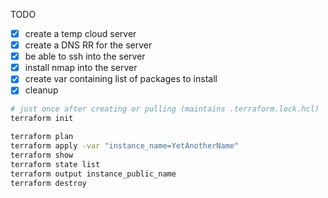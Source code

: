 TODO

* [x] create a temp cloud server
* [x] create a DNS RR for the server
* [x] be able to ssh into the server
* [x] install nmap into the server
* [x] create var containing list of packages to install
* [x] cleanup

```sh
# just once after creating or pulling (maintains .terraform.lock.hcl)
terraform init

terraform plan
terraform apply -var "instance_name=YetAnotherName"
terraform show
terraform state list
terraform output instance_public_name
terraform destroy
```